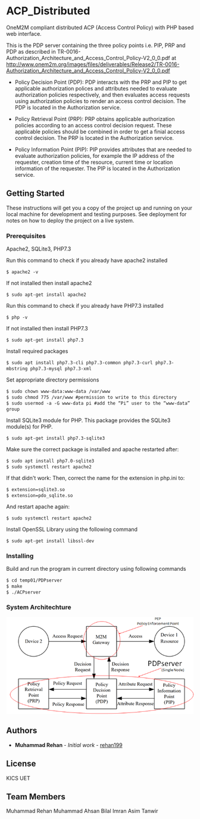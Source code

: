 # ACP_Distributed
OneM2M compliant distributed ACP (Access Control Policy) with PHP based web interface.

This is the PDP server containing the three policy points i.e. PIP, PRP and PDP as described in TR-0016-Authorization_Architecture_and_Access_Control_Policy-V2_0_0.pdf at http://www.onem2m.org/images/files/deliverables/Release2/TR-0016-Authorization_Architecture_and_Access_Control_Policy-V2_0_0.pdf

- Policy Decision Point (PDP):
PDP interacts with the PRP and PIP to get applicable authorization polices and attributes needed to evaluate authorization policies respectively, and then evaluates access requests using authorization policies to render an access control decision. The PDP is located in the Authorization service.

- Policy Retrieval Point (PRP):
PRP obtains applicable authorization policies according to an access control decision request. These applicable policies should be combined in order to get a finial access control decision. The PRP is located in the Authorization service.

- Policy Information Point (PIP):
PIP provides attributes that are needed to evaluate authorization policies, for example the IP address of the requester, creation time of the resource, current time or location information of the requester. The PIP is located in the Authorization service.


## Getting Started

These instructions will get you a copy of the project up and running on your local machine for development and testing purposes. See deployment for notes on how to deploy the project on a live system.

### Prerequisites

Apache2, SQLite3, PHP7.3

Run this command to check if you already have apache2 installed
```
$ apache2 -v
```
If not installed then install apache2
```
$ sudo apt-get install apache2
```

Run this command to check if you already have PHP7.3 installed
```
$ php -v
```
If not installed then install PHP7.3
```
$ sudo apt-get install php7.3
```
Install required packages
```
$ sudo apt install php7.3-cli php7.3-common php7.3-curl php7.3-mbstring php7.3-mysql php7.3-xml
```
Set appropriate directory permissions
```
$ sudo chown www-data:www-data /var/www
$ sudo chmod 775 /var/www #permission to write to this directory
$ sudo usermod -a -G www-data pi #add the “Pi” user to the “www-data” group
```
Install SQLite3 module for PHP. This package provides the SQLite3 module(s) for PHP.
```
$ sudo apt-get install php7.3-sqlite3
```
Make sure the correct package is installed and apache restarted after:
```
$ sudo apt install php7.0-sqlite3
$ sudo systemctl restart apache2
```
If that didn't work:
Then, correct the name for the extension in php.ini to:
```
$ extension=sqlite3.so
$ extension=pdo_sqlite.so
```
And restart apache again:
```
$ sudo systemctl restart apache2
```
Install OpenSSL Library using the following command
```
$ sudo apt-get install libssl-dev
```

### Installing

Build and run the program in current directory using following commands 

```
$ cd temp01/PDPserver
$ make
$ ./ACPserver
``` 


### System Architechture

![Alt text](SystemArchitechture.jpg?raw=true "System Architechture")

## Authors

* **Muhammad Rehan** - *Initial work* - [rehan199](https://github.com/rehan199)

## License

KICS UET

## Team Members
Muhammad Rehan
Muhammad Ahsan
Bilal Imran
Asim Tanwir
